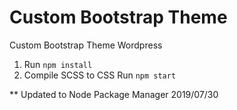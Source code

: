 # Custom Bootstrap Theme 
Custom Bootstrap Theme Wordpress


1. Run `npm install`
2. Compile SCSS to CSS Run `npm start`

** Updated to Node Package Manager 2019/07/30
